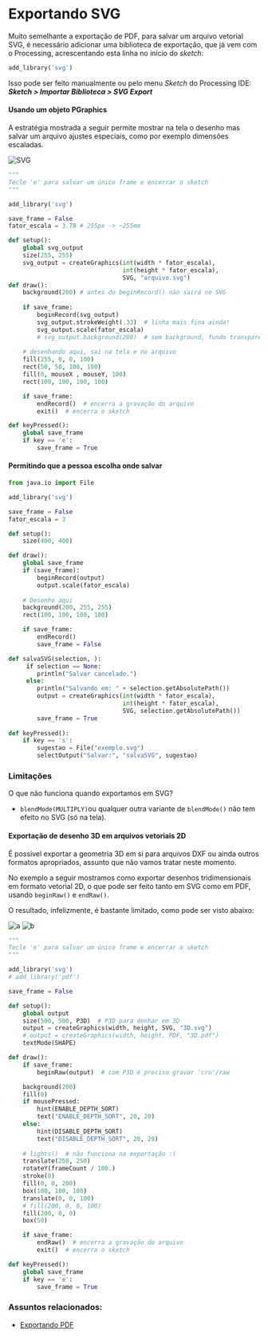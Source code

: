 # Exportando SVG

Muito semelhante a exportação de PDF, para salvar um arquivo vetorial SVG, é necessário adicionar uma biblioteca de exportação, que já vem com o Processing, acrescentando esta linha no início do *sketch*:

``` python
add_library('svg')
```
Isso pode ser feito manualmente ou pelo menu *Sketch* do Processing IDE:
***Sketch > Importar Biblioteca > SVG Export***

#### Usando um objeto PGraphics 

A estratégia mostrada a seguir permite mostrar na tela o desenho mas salvar um arquivo ajustes especiais, como por exemplo dimensões escaladas.

![SVG](assets/arquivo.svg)

```python
"""
Tecle 'e' para salvar um único frame e encerrar o sketch
"""

add_library('svg')

save_frame = False
fator_escala = 3.78 # 255px -> ~255mm

def setup():
    global svg_output
    size(255, 255)
    svg_output = createGraphics(int(width * fator_escala),
                                int(height * fator_escala),
                                SVG, "arquivo.svg")
def draw():
    background(200) # antes do beginRecord() não sairá no SVG
    
    if save_frame:
        beginRecord(svg_output)
        svg_output.strokeWeight(.33)  # linha mais fina ainda!
        svg_output.scale(fator_escala)
        # svg_output.background(200)  # sem background, fundo transparente no SVG
        
    # desenhando aqui, sai na tela e no arquivo
    fill(255, 0, 0, 100)
    rect(50, 50, 100, 100)  
    fill(0, mouseX , mouseY, 100)
    rect(100, 100, 100, 100)  

    if save_frame:
        endRecord()  # encerra a gravação do arquivo
        exit()  # encerra o sketch

def keyPressed():
    global save_frame
    if key == 'e':
        save_frame = True

```

#### Permitindo que a pessoa escolha onde salvar

```python
from java.io import File

add_library('svg')

save_frame = False
fator_escala = 3

def setup():
    size(400, 400)

def draw():
    global save_frame
    if (save_frame):
        beginRecord(output)
        output.scale(fator_escala)    
    
    # Desenho aqui
    background(200, 255, 255)
    rect(100, 100, 100, 100)

    if save_frame:
        endRecord()
        save_frame = False

def salvaSVG(selection, ):
     if selection == None:
        println("Salvar cancelado.")
     else:
        println("Salvando em: " + selection.getAbsolutePath())
        output = createGraphics(int(width * fator_escala),
                                int(height * fator_escala),
                                SVG, selection.getAbsolutePath())
        save_frame = True
    
def keyPressed():
    if key == 's':
        sugestao = File("exemplo.svg")
        selectOutput("Salvar:", "salvaSVG", sugestao)
```

### Limitações

O que não funciona quando exportamos em SVG?

- `blendMode(MULTIPLY)`ou qualquer outra variante de `blendMode()` não tem efeito no SVG (só na tela).

#### Exportação de desenho 3D em arquivos vetoriais 2D

É possível exportar a geometria 3D em si para arquivos DXF ou ainda outros formatos apropriados, assunto que não vamos tratar neste momento. 

No exemplo a seguir mostramos como exportar desenhos tridimensionais em formato vetorial 2D, o que pode ser feito tanto em SVG como em PDF, usando `beginRaw()` e `endRaw()`.

O resultado, infelizmente,  é  bastante limitado, como pode ser visto abaixo:

![a](assets/3Da.svg) ![b](assets/3Db.svg)


```python
"""
Tecle 'e' para salvar um único frame e encerrar o sketch
"""

add_library('svg')
# add_library('pdf')

save_frame = False

def setup():
    global output
    size(500, 500, P3D)  # P3D para denhar em 3D
    output = createGraphics(width, height, SVG, "3D.svg")
    # output = createGraphics(width, height, PDF, "3D.pdf")
    textMode(SHAPE)

def draw():
    if save_frame:
        beginRaw(output)  # com P3D é preciso gravar 'cru'/raw

    background(200)
    fill(0)
    if mousePressed:
        hint(ENABLE_DEPTH_SORT)
        text("ENABLE_DEPTH_SORT", 20, 20)
    else:
        hint(DISABLE_DEPTH_SORT)
        text("DISABLE_DEPTH_SORT", 20, 20)
                     
    # lights()  # não funciona na exportação :(
    translate(250, 250)
    rotateY(frameCount / 100.)
    stroke(0)
    fill(0, 0, 200)
    box(100, 100, 100)  
    translate(0, 0, 100)
    # fill(200, 0, 0, 100)
    fill(200, 0, 0)
    box(50)

    if save_frame:
        endRaw()  # encerra a gravação do arquivo
        exit()  # encerra o sketch

def keyPressed():
    global save_frame
    if key == 'e':
        save_frame = True
```

### Assuntos relacionados:

- [Exportando PDF](exportando_pdf.md)

